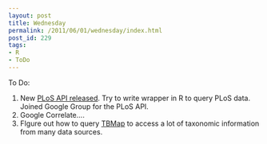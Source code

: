 ```yaml
---
layout: post
title: Wednesday
permalink: /2011/06/01/wednesday/index.html
post_id: 229
tags: 
- R
- ToDo
---
```


<div>To Do:</div>
<ol>
	<li>New <a href="http://api.plos.org/" target="_blank">PLoS API released</a>. Try to write wrapper in R to query PLoS data. Joined Google Group for the PLoS API.</li>
	<li>Google Correlate....</li>
	<li>FIgure out how to query <a href="http://linnaeus.zoology.gla.ac.uk/~rpage/tbmap/" target="_blank">TBMap</a> to access a lot of taxonomic information from many data sources.</li>
</ol>
